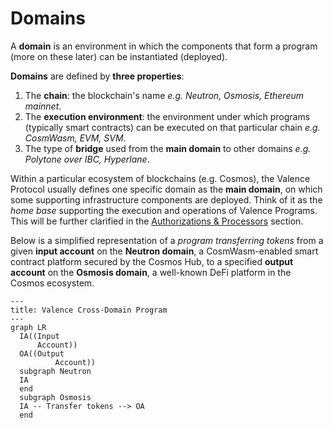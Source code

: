 # Domains

A **domain** is an environment in which the components that form a program (more on these later) can be instantiated (deployed).

**Domains** are defined by **three properties**:
  1. The **chain**: the blockchain's name _e.g. Neutron, Osmosis, Ethereum mainnet_.
  2. The **execution environment**: the environment under which programs (typically smart contracts) can be executed on that particular chain _e.g. CosmWasm, EVM, SVM_.
  3. The type of **bridge** used from the **main domain** to other domains _e.g. Polytone over IBC, Hyperlane_.

Within a particular ecosystem of blockchains (e.g. Cosmos), the Valence Protocol usually defines one specific domain as the **main domain**, on which some supporting infrastructure components are deployed. Think of it as the _home base_ supporting the execution and operations of Valence Programs. This will be further clarified in the [Authorizations & Processors](../authorizations_processors/_overview.md) section.

Below is a simplified representation of a _program transferring tokens_ from a given **input account** on the **Neutron domain**, a CosmWasm-enabled smart contract platform secured by the Cosmos Hub, to a specified **output account** on the **Osmosis domain**, a well-known DeFi platform in the Cosmos ecosystem. 
```mermaid
---
title: Valence Cross-Domain Program
---
graph LR
  IA((Input
      Account))
  OA((Output
		  Account))
  subgraph Neutron
  IA
  end
  subgraph Osmosis
  IA -- Transfer tokens --> OA
  end
```
